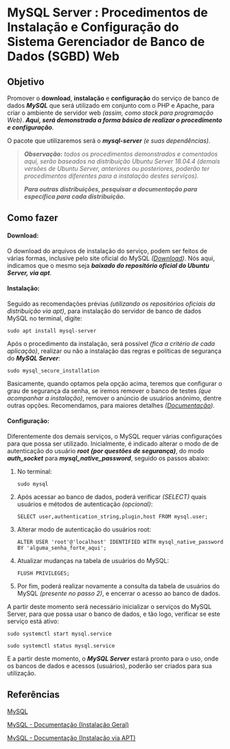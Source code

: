 # MySQL Server : Procedimentos de Instalação e Configuração do Sistema Gerenciador de Banco de Dados (SGBD) Web



## Objetivo

Promover o **download**, **instalação** e **configuração** do serviço de banco de dados ***MySQL*** que será utilizado em conjunto com o PHP e Apache, para criar o ambiente de servidor web *(assim, como stack para programação Web)*. ***Aqui, será demonstrada a forma básica de realizar o procedimento e configuração***.

O pacote que utilizaremos será o ***mysql-server*** *(e suas dependências)*.

> ***Observação:*** *todos os procedimentos demonstrados e comentados aqui, serão baseados na distribuição Ubuntu Server 18.04.4 (demais versões de Ubuntu Server, anteriores ou posteriores, poderão ter procedimentos diferentes para a instalação destes serviços).*
>
> ***Para outras distribuições, pesquisar a documentação para específica para cada distribuição.***

## Como fazer

#### **Download**: 

O download do arquivos de instalação do serviço, podem ser feitos de várias formas, inclusive pelo site oficial do MySQL *([Download](https://www.mysql.com/downloads/))*. Nós aqui, indicamos que o mesmo seja ***baixado do repositório oficial do Ubuntu Server, via apt***.

#### Instalação: 

Seguido as recomendações prévias *(utilizando os repositórios oficiais da distribuição via apt)*,  para instalação do servidor de banco de dados MySQL no terminal, digite:

`sudo apt install mysql-server`

Após o procedimento da instalação, será possível *(fica a critério de cada aplicação)*, realizar ou não a instalação das regras e políticas de segurança do ***MySQL Server***:

`sudo mysql_secure_installation`

Basicamente, quando optamos pela opção acima, teremos que configurar o grau de segurança da senha, se iremos remover o banco de testes *(que acompanhar a instalação)*, remover o anúncio de usuários anónimo, dentre outras opções. Recomendamos, para maiores detalhes *([Documentação](https://dev.mysql.com/doc/refman/8.0/en/installing.html))*.

#### Configuração:

Diferentemente dos demais serviços, o MySQL requer várias configurações para que possa ser utilizado. Inicialmente, é indicado alterar o modo de de autenticação do usuário ***root*** ***(por questões de segurança)***, do modo ***auth_socket*** para ***mysql_native_password***, seguido os passos abaixo:

1. No terminal:

   `sudo mysql`

2. Após acessar ao banco de dados, poderá verificar *(SELECT)* quais usuários e métodos de autenticação *(opcional)*:

   `SELECT user,authentication_string,plugin,host FROM mysql.user;`

3. Alterar modo de autenticação do usuários root:

   `ALTER USER 'root'@'localhost' IDENTIFIED WITH mysql_native_password BY 'alguma_senha_forte_aqui';`

4. Atualizar mudanças na tabela de usuários do MySQL:

   `FLUSH PRIVILEGES;`

5. Por fim, poderá realizar novamente a consulta da tabela de usuários do MySQL *(presente no passo 2)*, e encerrar o acesso ao banco de dados.

A partir deste momento será necessário inicializar o serviços do MySQL Server, para que possa usar o banco de dados, e tão logo, verificar se este serviço está ativo: 

`sudo systemctl start mysql.service` 

`sudo systemctl status mysql.service`

E a partir deste momento, o ***MySQL Server*** estará pronto para o uso, onde os bancos de dados e acessos (usuários), poderão ser criados para sua utilização.

## Referências

[MySQL](https://www.mysql.com/)

[MySQL - Documentação (Instalação Geral)](https://dev.mysql.com/doc/refman/8.0/en/installing.html)

[MySQL - Documentação (Instalação via APT)](https://dev.mysql.com/doc/mysql-apt-repo-quick-guide/en/)